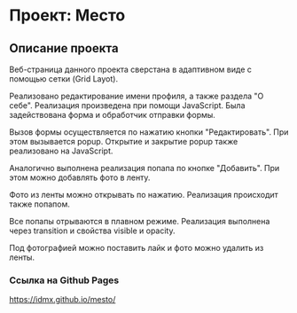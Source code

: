 # Проект: Место

## Описание проекта

Веб-страница данного проекта сверстана в адаптивном виде с помощью сетки (Grid Layot). 

Реализовано редактирование имени профиля, а также раздела "О себе". Реализация произведена при помощи JavaScript. Была задействована форма и обработчик отправки формы.

Вызов формы осуществляется по нажатию кнопки "Редактировать". При этом вызывается popup. Открытие и закрытие popup также реализовано на JavaScript.

Аналогично выполнена реализация попапа по кнопке "Добавить". При этом можно добавлять фото в ленту. 

Фото из ленты можно открывать по нажатию. Реализация происходит также попапом.

Все попапы отрываются в плавном режиме. Реализация выполнена через transition и свойства visible и opacity.

Под фотографией можно поставить лайк и фото можно удалить из ленты.

### Ссылка на Github Pages

https://idmx.github.io/mesto/